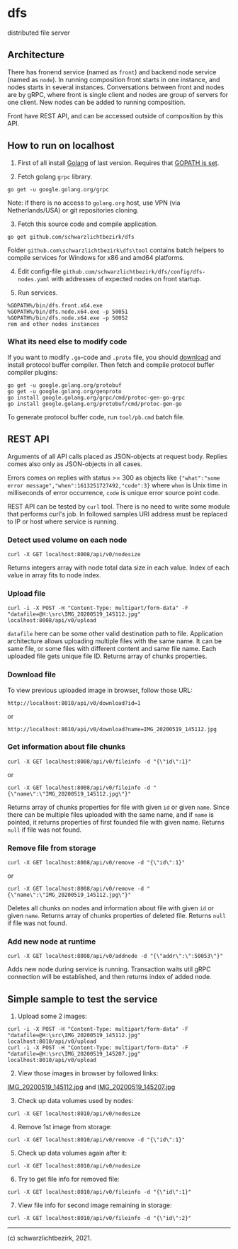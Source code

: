 
# dfs

distributed file server

## Architecture

There has fronend service (named as `front`) and backend node service (named as `node`). In running composition front starts in one instance, and nodes starts in several instances. Conversations between front and nodes are by gRPC, where front is single client and nodes are group of servers for one client. New nodes can be added to running composition.

Front have REST API, and can be accessed outside of composition by this API.

## How to run on localhost

1. First of all install [Golang](https://golang.org/) of last version. Requires that [GOPATH is set](https://golang.org/doc/code.html#GOPATH).

2. Fetch golang `grpc` library.
```batch
go get -u google.golang.org/grpc
```
Note: if there is no access to `golang.org` host, use VPN (via Netherlands/USA) or git repositories cloning.

3. Fetch this source code and compile application.
```batch
go get github.com/schwarzlichtbezirk/dfs
```
Folder `github.com\schwarzlichtbezirk\dfs\tool` contains batch helpers to compile services for Windows for x86 and amd64 platforms.

4. Edit config-file `github.com/schwarzlichtbezirk/dfs/config/dfs-nodes.yaml` with addresses of expected nodes on front startup.

5. Run services.
```batch
%GOPATH%/bin/dfs.front.x64.exe
%GOPATH%/bin/dfs.node.x64.exe -p 50051
%GOPATH%/bin/dfs.node.x64.exe -p 50052
rem and other nodes instances
```

### What its need else to modify code

If you want to modify `.go`-code and `.proto` file, you should [download](https://github.com/protocolbuffers/protobuf/blob/master/README.md#protocol-compiler-installation) and install protocol buffer compiler. Then fetch and compile protocol buffer compiler plugins:
```batch
go get -u google.golang.org/protobuf
go get -u google.golang.org/genproto
go install google.golang.org/grpc/cmd/protoc-gen-go-grpc
go install google.golang.org/protobuf/cmd/protoc-gen-go
```
To generate protocol buffer code, run `tool/pb.cmd` batch file.

## REST API

Arguments of all API calls placed as JSON-objects at request body. Replies comes also only as JSON-objects in all cases.

Errors comes on replies with status >= 300 as objects like `{"what":"some error message","when":1613251727492,"code":3}` where `when` is Unix time in milliseconds of error occurrence, `code` is unique error source point code.

REST API can be tested by `curl` tool. There is no need to write some module that performs curl's job. In followed samples URI address must be replaced to IP or host where service is running.


### Detect used volume on each node

```batch
curl -X GET localhost:8008/api/v0/nodesize
```
Returns integers array with node total data size in each value. Index of each value in array fits to node index.


### Upload file

```batch
curl -i -X POST -H "Content-Type: multipart/form-data" -F "datafile=@H:\src\IMG_20200519_145112.jpg" localhost:8008/api/v0/upload
```
`datafile` here can be some other valid destination path to file.
Application architecture allows uploading multiple files with the same name. It can be same file, or some files with different content and same file name. Each uploaded file gets unique file ID. Returns array of chunks properties.

### Download file

To view previous uploaded image in browser, follow those URL:
```
http://localhost:8010/api/v0/download?id=1
```
or
```
http://localhost:8010/api/v0/download?name=IMG_20200519_145112.jpg
```


### Get information about file chunks

```batch
curl -X GET localhost:8008/api/v0/fileinfo -d "{\"id\":1}"
```
or
```batch
curl -X GET localhost:8008/api/v0/fileinfo -d "{\"name\":\"IMG_20200519_145112.jpg\"}"
```
Returns array of chunks properties for file with given `id` or given `name`. Since there can be multiple files uploaded with the same name, and if `name` is pointed, it returns properties of first founded file with given name. Returns `null` if file was not found.


### Remove file from storage

```batch
curl -X GET localhost:8008/api/v0/remove -d "{\"id\":1}"
```
or
```batch
curl -X GET localhost:8008/api/v0/remove -d "{\"name\":\"IMG_20200519_145112.jpg\"}"
```
Deletes all chunks on nodes and information about file with given `id` or given `name`. Returns array of chunks properties of deleted file. Returns `null` if file was not found.

### Add new node at runtime

```batch
curl -X GET localhost:8008/api/v0/addnode -d "{\"addr\":\":50053\"}"
```

Adds new node during service is running. Transaction waits util gRPC connection will be established, and then returns index of added node.

## Simple sample to test the service

1. Upload some 2 images:
```batch
curl -i -X POST -H "Content-Type: multipart/form-data" -F "datafile=@H:\src\IMG_20200519_145112.jpg" localhost:8010/api/v0/upload
curl -i -X POST -H "Content-Type: multipart/form-data" -F "datafile=@H:\src\IMG_20200519_145207.jpg" localhost:8010/api/v0/upload
```
2. View those images in browser by followed links:

[IMG_20200519_145112.jpg](http://localhost:8010/api/v0/download?id=1) and
[IMG_20200519_145207.jpg](http://localhost:8010/api/v0/download?id=2)

3. Check up data volumes used by nodes:
```batch
curl -X GET localhost:8010/api/v0/nodesize
```

4. Remove 1st image from storage:
```batch
curl -X GET localhost:8010/api/v0/remove -d "{\"id\":1}"
```

5. Check up data volumes again after it:
```batch
curl -X GET localhost:8010/api/v0/nodesize
```

6. Try to get file info for removed file:
```batch
curl -X GET localhost:8010/api/v0/fileinfo -d "{\"id\":1}"
```

7. View file info for second image remaining in storage:
```batch
curl -X GET localhost:8010/api/v0/fileinfo -d "{\"id\":2}"
```

---
(c) schwarzlichtbezirk, 2021.
